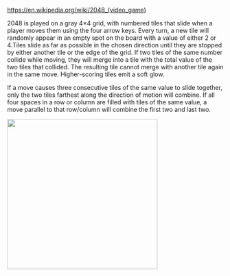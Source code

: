 https://en.wikipedia.org/wiki/2048_(video_game)

2048 is played on a gray 4×4 grid, with numbered tiles that slide when a player moves them using the four arrow keys. Every turn, a new tile will randomly appear in an empty spot on the board with a value of either 2 or 4.Tiles slide as far as possible in the chosen direction until they are stopped by either another tile or the edge of the grid. If two tiles of the same number collide while moving, they will merge into a tile with the total value of the two tiles that collided. The resulting tile cannot merge with another tile again in the same move. Higher-scoring tiles emit a soft glow.

If a move causes three consecutive tiles of the same value to slide together, only the two tiles farthest along the direction of motion will combine. If all four spaces in a row or column are filled with tiles of the same value, a move parallel to that row/column will combine the first two and last two.

<img src="https://user-images.githubusercontent.com/57006850/89811037-47b47a00-db53-11ea-8fd7-15d525ff314b.jpg" width="350">
